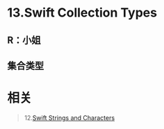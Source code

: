 # 13.Swift Collection Types

## R：小姐

## 集合类型

# 相关

> 12.[Swift Strings and Characters](https://github.com/zfanli/notes/blob/master/swift/12.StringsAndCharacters.md)
